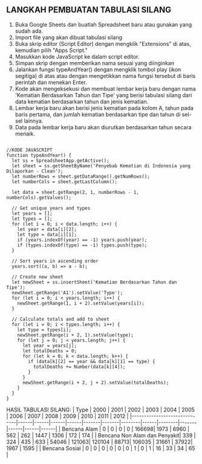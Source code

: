 ## LANGKAH PEMBUATAN TABULASI SILANG
1. Buka Google Sheets dan buatlah Spreadsheet baru atau gunakan yang sudah ada.
2. Import file yang akan dibuat tabulasi silang
3. Buka skrip editor (Script Editor) dengan mengklik "Extensions" di atas, kemudian pilih "Apps Script."
4. Masukkan kode JavaScript ke dalam script editor.
5. Simpan skrip dengan memberikan nama sesuai yang diinginkan
6. Jalankan fungsi typeAndYear() dengan mengklik tombol play (ikon segitiga) di atas atau dengan mengetikkan nama fungsi tersebut di baris perintah dan menekan Enter.
7. Kode akan mengeksekusi dan membuat lembar kerja baru dengan nama 'Kematian Berdasarkan Tahun dan Tipe' yang berisi tabulasi silang dari data kematian berdasarkan tahun dan jenis kematian.
8. Lembar kerja baru akan berisi jenis kematian pada kolom A, tahun pada baris pertama, dan jumlah kematian berdasarkan tipe dan tahun di sel-sel lainnya.
9. Data pada lembar kerja baru akan diurutkan berdasarkan tahun secara menaik.
```

//KODE JAVASCRIPT
function typeAndYear() {
  let ss = SpreadsheetApp.getActive();
  let sheet = ss.getSheetByName('Penyebab Kematian di Indonesia yang Dilaporkan - Clean');
  let numberRows = sheet.getDataRange().getNumRows();
  let numberCols = sheet.getLastColumn();

  let data = sheet.getRange(2, 1, numberRows - 1, numberCols).getValues();

  // Get unique years and types
  let years = [];
  let types = [];
  for (let i = 0; i < data.length; i++) {
    let year = data[i][2];
    let type = data[i][1];
    if (years.indexOf(year) == -1) years.push(year);
    if (types.indexOf(type) == -1) types.push(type);
  }

  // Sort years in ascending order
  years.sort((a, b) => a - b);

  // Create new sheet
  let newSheet = ss.insertSheet('Kematian Berdasarkan Tahun dan Tipe');
  newSheet.getRange('A1').setValue('Type');
  for (let i = 0; i < years.length; i++) {
    newSheet.getRange(1, i + 2).setValue(years[i]);
  }

  // Calculate totals and add to sheet
  for (let i = 0; i < types.length; i++) {
    let type = types[i];
    newSheet.getRange(i + 2, 1).setValue(type);
    for (let j = 0; j < years.length; j++) {
      let year = years[j];
      let totalDeaths = 0;
      for (let k = 0; k < data.length; k++) {
        if (data[k][2] == year && data[k][1] == type) {
          totalDeaths += Number(data[k][4]);
        }
      }
      newSheet.getRange(i + 2, j + 2).setValue(totalDeaths);
    }
  }
}

```
HASIL TABULASI SILANG:
| Type                         | 2000 | 2001 | 2002 | 2003 | 2004  | 2005  | 2006   | 2007 | 2008   | 2009  | 2010 | 2011 | 2012 |
|------------------------------|------|------|------|------|-------|-------|--------|------|--------|-------|------|------|------|
| Bencana Alam                 | 0    | 0    | 0    | 0    | 166698| 1973  | 6960   | 562  | 262    | 1447  | 1306 | 172  | 174  |
| Bencana Non Alam dan Penyakit| 339  | 324  | 435  | 633  | 54046 | 121063| 120104 | 88713| 106035 | 31661 | 37922| 1967 | 1595 |
| Bencana Sosial               | 0    | 0    | 0    | 0    | 0     | 0     | 1      | 0    | 1      | 16    | 33   | 34   | 65   |
